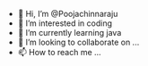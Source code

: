 - 👋 Hi, I’m @Poojachinnaraju
- 👀 I’m interested in coding
- 🌱 I’m currently learning java
- 💞️ I’m looking to collaborate on ...
- 📫 How to reach me ...

<!---
Poojachinnaraju/Poojachinnaraju is a ✨ special ✨ repository because its `README.md` (this file) appears on your GitHub profile.
You can click the Preview link to take a look at your changes.
--->
